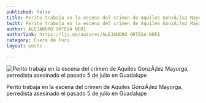 ```yaml
---
published: false
title: Perito trabaja en la escena del crimen de Aquiles GonzÃ¡lez Mayorga, perredista asesinado el pasado 5 de julio en Guadalupe
twitt: Perito trabaja en la escena del crimen de Aquiles GonzÃ¡lez Mayorga, perredista asesinado el pasado 5 de julio en Guadalupe
author: ALEJANDRO ORTEGA NERI
authorlink: https://ljz.mx/autores/ALEJANDRO ORTEGA NERI
category: Fuera de Foco
layout: posts

---
```


![Perito trabaja en la escena del crimen de Aquiles GonzÃ¡lez Mayorga, perredista asesinado el pasado 5 de julio en Guadalupe](http://i.imgur.com/IIrFHWVm.jpg)

Perito trabaja en la escena del crimen de Aquiles GonzÃ¡lez Mayorga, perredista asesinado el pasado 5 de julio en Guadalupe
